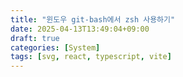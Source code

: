 ```yaml
---
title: "윈도우 git-bash에서 zsh 사용하기"
date: 2025-04-13T13:49:04+09:00
draft: true
categories: [System]
tags: [svg, react, typescript, vite]
---
```


